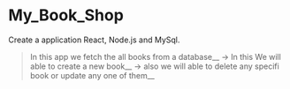 # My_Book_Shop
Create a application React, Node.js and MySql.
> In this app we fetch the all books from a database__
-> In this We will able to create a new book__
-> also we will able to delete any specifi book or update any one of them__
